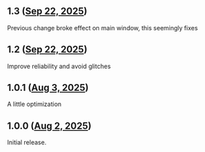 ## 1.3 ([Sep 22, 2025](https://github.com/ramensoftware/windhawk-mods/blob/3973e5f426a7fb4016a8b0d769dbd6ea4f6ad696/mods/firefox-border-fix.wh.cpp))

Previous change broke effect on main window, this seemingly fixes

## 1.2 ([Sep 22, 2025](https://github.com/ramensoftware/windhawk-mods/blob/2da705bb7dbd2d339729b962a9aec9be12440538/mods/firefox-border-fix.wh.cpp))

Improve reliability and avoid glitches

## 1.0.1 ([Aug 3, 2025](https://github.com/ramensoftware/windhawk-mods/blob/f4cec6b62fcdf7eccf828a499a94fb69b4e99c23/mods/firefox-border-fix.wh.cpp))

A little optimization

## 1.0.0 ([Aug 2, 2025](https://github.com/ramensoftware/windhawk-mods/blob/c5d2a985d6361f13519bce620d2c599212cf565c/mods/firefox-border-fix.wh.cpp))

Initial release.
